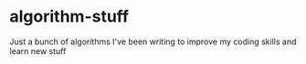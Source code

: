# algorithm-stuff
Just a bunch of algorithms I've been writing to improve my coding skills and learn new stuff

